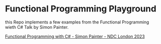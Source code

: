 # Functional Programming Playground

this Repo implements a few examples from the Functional Programming wieth C# Talk by Simon Painter.

[Functional Programming with C# - Simon Painter - NDC London 2023](https://www.youtube.com/watch?v=LCTZud6hwWM)